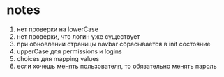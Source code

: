 # notes

1. нет проверки на lowerCase
1. нет проверки, что логин уже существует
1. при обновлении страницы navbar сбрасывается в init состояние
1. upperCase для permissions и logins
1. choices для mapping values
1. если хочешь менять пользователя, то обязательно менять пароль
